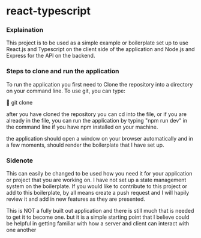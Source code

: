 # react-typescript

### Explaination
This project is to be used as a simple example or boilerplate set up to use React.js and Typescript on the client side of the application and Node.js and Express for the API on the backend. 

### Steps to clone and run the application
To run the application you first need to Clone the repository into a directory on your command line. To use git, you can type:

:rocket: git clone <copied link to this repository located in the top right of the repository page.>

after you have cloned the repository you can cd into the file, or if you are already in the file, you can run the application by typing "npm run dev" in the command line if you have npm installed on your machine.

the application should open a window on your browser automatically and in a few moments, should render the boilerplate that I have set up.

### Sidenote
This can easily be changed to be used how you need it for your application or project that you are working on. I have not set up a state management system on the boilerplate. If you would like to contribute to this project or add to this boilerplate, by all means create a push request and I will hapily review it and add in new features as they are presented. 

This is NOT a fully built out application and there is still much that is needed to get it to become one. but it is a simple starting point that I believe could be helpful in getting familiar with how a server and client can interact with one another
